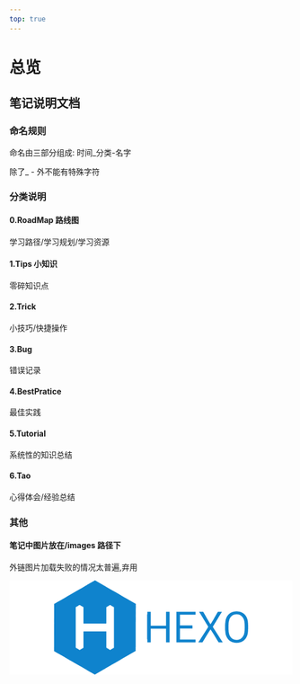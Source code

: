 ```yaml
---
top: true
---
```

# 总览



## 笔记说明文档

### 命名规则

命名由三部分组成: 时间_分类-名字

除了_ - 外不能有特殊字符

### 分类说明

#### 0.RoadMap 路线图

学习路径/学习规划/学习资源

#### 1.Tips 小知识

零碎知识点

#### 2.Trick

小技巧/快捷操作

#### 3.Bug

错误记录

#### 4.BestPratice

最佳实践

#### 5.Tutorial

系统性的知识总结

#### 6.Tao​

心得体会/经验总结

### 其他

#### 笔记中图片放在/images 路径下

外链图片加载失败的情况太普遍,弃用

![Test](../../images/hexo.png)

